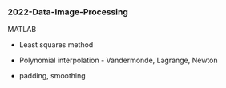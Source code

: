 ### 2022-Data-Image-Processing

MATLAB

* Least squares method

* Polynomial interpolation - Vandermonde, Lagrange, Newton

* padding, smoothing 


